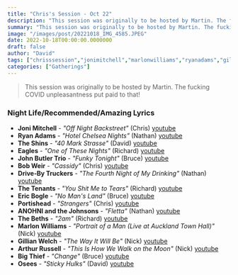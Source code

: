 ```yaml
---
title: "Chris's Session - Oct 22"
description: "This session was originally to be hosted by Martin. The fucking COVID unpleasantness put paid to that!"
summary: "This session was originally to be hosted by Martin. The fucking COVID unpleasantness put paid to that!"
image: "/images/post/20221018_IMG_4585.JPEG"
date: 2022-10-18T00:00:00.0000000
draft: false
author: "David"
tags: ["chrisssession","jonimitchell","marlonwilliams","ryanadams","gillianwelch","johnbutlertrio","arthurrussell","eagles","thebeths","portishead","bobweir","theshins","bigthief","osees","ericbogle","thetenants","drive‐bytruckers","anohniandthejohnsons","youtube"]
categories: ["Gatherings"]
---
```

> This session was originally to be hosted by Martin. The fucking COVID unpleasantness put paid to that!
### Night Life/Recommended/Amazing Lyrics
- **Joni Mitchell** - _"Off Night Backstreet"_ (Chris) [youtube](https://www.youtube.com/watch?v=Ewo2nXlGtiQ)
- **Ryan Adams** - _"Hotel Chelsea Nights"_ (Nathan) [youtube](https://www.youtube.com/watch?v=dBCdNomax-4)
- **The Shins** - _"40 Mark Strasse"_ (David) [youtube](https://www.youtube.com/watch?v=grY7mPoje2A)
- **Eagles** - _"One of These Nights"_ (Richard) [youtube](https://www.youtube.com/watch?v=ESc2Tq2HzhQ)
- **John Butler Trio** - _"Funky Tonight"_ (Bruce) [youtube](https://www.youtube.com/watch?v=r9Zimpr_8zs)
- **Bob Weir** - _"Cassidy"_ (Chris) [youtube](https://www.youtube.com/watch?v=04S32986gVU)
- **Drive‐By Truckers** - _"The Fourth Night of My Drinking"_ (Nathan) [youtube](https://www.youtube.com/watch?v=YkBghd8YrUU)
- **The Tenants** - _"You Shit Me to Tears"_ (Richard) [youtube](https://www.youtube.com/watch?v=blO3EtP_D10)
- **Eric Bogle** - _"No Man's Land"_ (Bruce) [youtube](https://www.youtube.com/watch?v=M-38PB_5ozc)
- **Portishead** - _"Strangers"_ (Chris) [youtube](https://www.youtube.com/watch?v=wCAURNnKqFo)
- **ANOHNI and the Johnsons** - _"Fletta"_ (Nathan) [youtube](https://www.youtube.com/watch?v=Z2Bf1dJ7ufk)
- **The Beths** - _"2am"_ (Richard) [youtube](https://www.youtube.com/watch?v=rWlEumkCIf4)
- **Marlon Williams** - _"Portrait of a Man (Live at Auckland Town Hall)"_ (Nick) [youtube](https://www.youtube.com/watch?v=ZETKGHmrW4I)
- **Gillian Welch** - _"The Way It Will Be"_ (Nick) [youtube](https://www.youtube.com/watch?v=Xp5KbUZo708)
- **Arthur Russell** - _"This Is How We Walk on the Moon"_ (Nick) [youtube](https://www.youtube.com/watch?v=eq5gjfN5lns)
- **Big Thief** - _"Change"_ (Bruce) [youtube](https://www.youtube.com/watch?v=MTIzsTv1ENY)
- **Osees** - _"Sticky Hulks"_ (David) [youtube](https://www.youtube.com/watch?v=R7jXfx2fCko)
